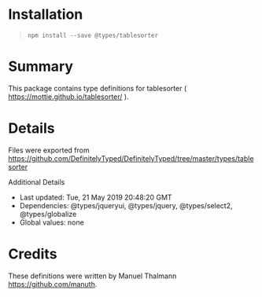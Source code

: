 # Installation
> `npm install --save @types/tablesorter`

# Summary
This package contains type definitions for tablesorter ( https://mottie.github.io/tablesorter/ ).

# Details
Files were exported from https://github.com/DefinitelyTyped/DefinitelyTyped/tree/master/types/tablesorter

Additional Details
 * Last updated: Tue, 21 May 2019 20:48:20 GMT
 * Dependencies: @types/jqueryui, @types/jquery, @types/select2, @types/globalize
 * Global values: none

# Credits
These definitions were written by Manuel Thalmann <https://github.com/manuth>.
